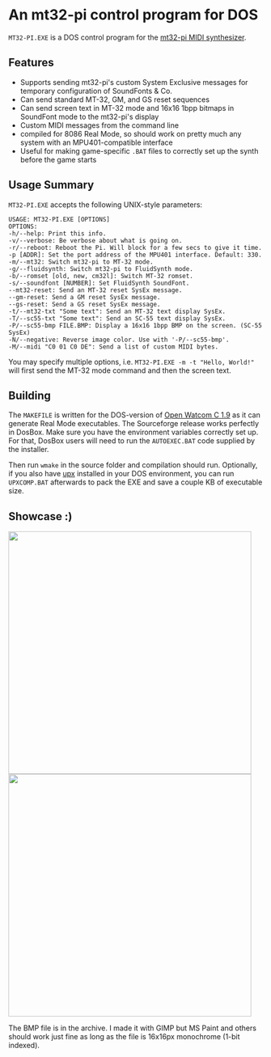 # An mt32-pi control program for DOS

`MT32-PI.EXE` is a DOS control program for the [mt32-pi MIDI synthesizer](https://github.com/dwhinham/mt32-pi).

## Features
* Supports sending mt32-pi's custom System Exclusive messages for temporary configuration of SoundFonts & Co.
* Can send standard MT-32, GM, and GS reset sequences
* Can send screen text in MT-32 mode and 16x16 1bpp bitmaps in SoundFont mode to the mt32-pi's display
* Custom MIDI messages from the command line
* compiled for 8086 Real Mode, so should work on pretty much any system with an MPU401-compatible interface
* Useful for making game-specific `.BAT` files to correctly set up the synth before the game starts

## Usage Summary
`MT32-PI.EXE` accepts the following UNIX-style parameters:

```
USAGE: MT32-PI.EXE [OPTIONS]
OPTIONS:
-h/--help: Print this info.
-v/--verbose: Be verbose about what is going on.
-r/--reboot: Reboot the Pi. Will block for a few secs to give it time.
-p [ADDR]: Set the port address of the MPU401 interface. Default: 330.
-m/--mt32: Switch mt32-pi to MT-32 mode.
-g/--fluidsynth: Switch mt32-pi to FluidSynth mode.
-b/--romset [old, new, cm32l]: Switch MT-32 romset.
-s/--soundfont [NUMBER]: Set FluidSynth SoundFont.
--mt32-reset: Send an MT-32 reset SysEx message.
--gm-reset: Send a GM reset SysEx message.
--gs-reset: Send a GS reset SysEx message.
-t/--mt32-txt "Some text": Send an MT-32 text display SysEx.
-T/--sc55-txt "Some text": Send an SC-55 text display SysEx.
-P/--sc55-bmp FILE.BMP: Display a 16x16 1bpp BMP on the screen. (SC-55 SysEx)
-N/--negative: Reverse image color. Use with '-P/--sc55-bmp'.
-M/--midi "C0 01 C0 DE": Send a list of custom MIDI bytes.
```

You may specify multiple options, i.e. `MT32-PI.EXE -m -t "Hello, World!"` will first send the MT-32 mode command and then the screen text.

## Building
The `MAKEFILE` is written for the DOS-version of [Open Watcom C 1.9](https://sourceforge.net/projects/openwatcom/files/open-watcom-1.9/) as it can generate Real Mode executables. The Sourceforge release works perfectly in DosBox.
Make sure you have the environment variables correctly set up. For that, DosBox users will need to run the `AUTOEXEC.BAT` code supplied by the installer.

Then run `wmake` in the source folder and compilation should run. Optionally, if you also have [upx](https://upx.github.io/) installed in your DOS environment, you can run `UPXCOMP.BAT` afterwards to pack the EXE and save a couple KB of executable size.

## Showcase :)
<img src="https://github.com/gmcn42/mt32-pi-control/raw/main/images/mt32pictl_1.jpg" width="480">

<img src="https://github.com/gmcn42/mt32-pi-control/raw/main/images/mt32pictl_2.jpg" width="480">

The BMP file is in the archive. I made it with GIMP but MS Paint and others should work just fine as long as the file is 16x16px monochrome (1-bit indexed).
